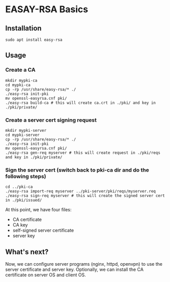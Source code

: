 # EASAY-RSA Basics

## Installation

```shell
sudo apt install easy-rsa
```

## Usage

### Create a CA

```shell
mkdir mypki-ca
cd mypki-ca
cp -rp /usr/share/easy-rsa/* ./
./easy-rsa init-pki
mv openssl-easyrsa.cnf pki/
./easy-rsa build-ca # this will create ca.crt in ./pki/ and key in ./pki/private/
```

### Create a server cert signing request

```shell
mkdir mypki-server
cd mypki-server
cp -rp /usr/share/easy-rsa/* ./
./easy-rsa init-pki
mv openssl-easyrsa.cnf pki/
./easy-rsa gen-req myserver # this will create request in ./pki/reqs and key in ./pki/private/
```

### Sign the server cert (switch back to pki-ca dir and do the following steps)

```shell
cd ../pki-ca
./easy-rsa import-req myserver ../pki-server/pki/reqs/myserver.req
./easy-rsa sign-req myserver # this will create the signed server cert in ./pki/issued/
```

At this point, we have four files:

- CA certificate
- CA key
- self-signed server certificate
- server key

## What's next?

Now, we can configure server programs (nginx, httpd, openvpn) to use the server certificate and server key. Optionally, we can install the CA certificate on server OS and client OS.
